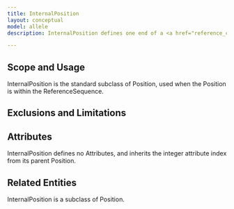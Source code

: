 ```yaml
---
title: InternalPosition
layout: conceptual
model: allele
description: InternalPosition defines one end of a <a href="reference_coordinate.html">ReferenceCoordinate</a> as a location that is internal to the corresponding <a href="/conceptual/reference_sequence/index.html">ReferenceSequence</a>.  

---
```


Scope and Usage
---------------

InternalPosition is the standard subclass of Position, used when the Position is within the ReferenceSequence.  

Exclusions and Limitations
--------------------------

Attributes 
----------

InternalPosition defines no Attributes, and inherits the integer attribute index from its parent Position.

Related Entities
----------------
InternalPosition is a subclass of Position.
